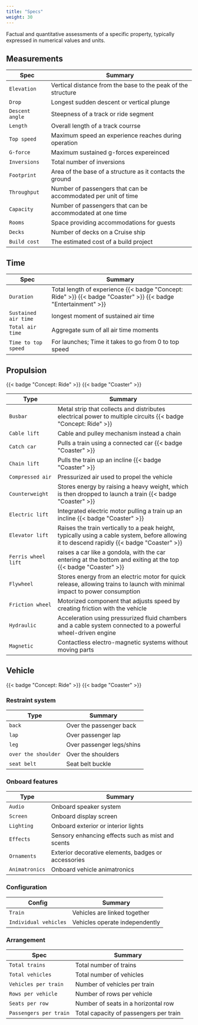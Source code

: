 ```yaml
---
title: "Specs"
weight: 30
---
```


Factual and quantitative assessments of a specific property, typically expressed in numerical values and units.

## Measurements

| Spec        | Summary                                                |
| ------------- | ------------------------------------------------------ |
| `Elevation`  | Vertical distance from the base to the peak of the structure           |
| `Drop`     | Longest sudden descent or vertical plunge |
| `Descent angle`  | Steepness of a track or ride segment            |
| `Length`   | Overall length of a track courrse            |
| `Top speed`   | Maximum speed an experience reaches during operation             |
| `G-force`   | Maximum sustained g-forces expereinced              |
| `Inversions` | Total number of inversions    |
| `Footprint` | Area of the base of a structure as it contacts the ground    |
| `Throughput` | Number of passengers that can be accommodated per unit of time     |
| `Capacity` | Number of passengers that can be accommodated at one time     |
| `Rooms` | Space providing accommodations for guests    |
| `Decks` | Number of decks on a Cruise ship    |
| `Build cost` | The estimated cost of a build project    |

## Time



| Spec        | Summary                                  	             |
| ------------- | ------------------------------------------------------ |
| `Duration`    | Total length of experience {{< badge "Concept: Ride" >}} {{< badge "Coaster"  >}} {{< badge "Entertainment" >}}|
| `Sustained air time`  | longest moment of sustained air time           |
| `Total air time`   | Aggregate sum of all air time moments     	     |
| `Time to top speed` | For launches; Time it takes to go from 0 to top speed    |

## Propulsion

{{< badge "Concept: Ride" >}}
{{< badge "Coaster" >}}

| Type        | Summary                                  	             |
| ------------- | ------------------------------------------------------ |
| `Busbar`     | Metal strip that collects and distributes electrical power to multiple circuits	{{< badge "Concept: Ride" >}}					 |
| `Cable lift`  | Cable and pulley mechanism instead a chain           |
| `Catch car`   | Pulls a train using a connected car  {{< badge "Coaster" >}} 	     |
| `Chain lift` | Pulls the train up an incline  {{< badge "Coaster" >}}  |
| `Compressed air` | Pressurized air used to propel the vehicle  |
| `Counterweight` | Stores energy by raising a heavy weight, which is then dropped to launch a train  {{< badge "Coaster" >}} |
| `Electric lift` | Integrated electric motor pulling a train up an incline  {{< badge "Coaster" >}} |
| `Elevator lift` | Raises the train vertically to a peak height, typically using a cable system, before allowing it to descend rapidly  {{< badge "Coaster" >}} |
| `Ferris wheel lift` | raises a car like a gondola, with the car entering at the bottom and exiting at the top {{< badge "Coaster" >}}|
| `Flywheel` | Stores energy from an electric motor for quick release, allowing trains to launch with minimal impact to power consumption    |
| `Friction wheel` | Motorized component that adjusts speed by creating friction with the vehicle    |
| `Hydraulic` | Acceleration using pressurized fluid chambers and a cable system connected to a powerful wheel-driven engine    |
| `Magnetic` | Contactless electro-magnetic systems without moving parts    |


## Vehicle

{{< badge "Concept: Ride" >}}
{{< badge "Coaster" >}}

### Restraint system

| Type        | Summary                                  	             |
| ------------- | ------------------------------------------------------ |
| `back`     | Over the passenger back			 |
| `lap`  | Over passenger lap      |
| `leg`   | Over passenger legs/shins    	     |
| `over the shoulder` | Over the shoulders    |
| `seat belt` | Seat belt buckle   |

### Onboard features

| Type        | Summary                                  	             |
| ------------- | ------------------------------------------------------ |
| `Audio`     | Onboard speaker system						 |
| `Screen`  | Onboard display screen         |
| `Lighting`   | Onboard exterior or interior lights	     |
| `Effects` |    Sensory enhancing effects such as mist and scents |
| `Ornaments` | Exterior decorative elements, badges or accessories   |
| `Animatronics` | Onboard vehicle animatronics |

### Configuration

| Config        | Summary                                  	             |
| ------------- | ------------------------------------------------------ |
| `Train`     | Vehicles are linked together						 |
| `Individual vehicles`  | Vehicles operate independently           |

### Arrangement

| Spec        | Summary                                  	             |
| ------------- | ------------------------------------------------------ |
| `Total trains`   | Total number of trains						 |
| `Total vehicles`  | Total number of vehicles          |
| `Vehicles per train`   | Number of vehicles per train     	 |
| `Rows per vehicle` | Number of rows per vehicle    |
| `Seats per row` | Number of seats in a horizontal row    |
| `Passengers per train` | Total capacity of passengers per train |

